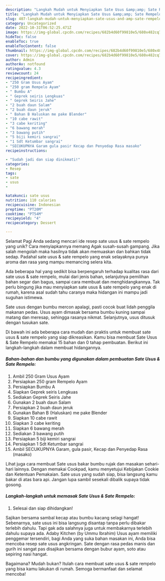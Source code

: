 ```yaml
---
description: "Langkah Mudah untuk Menyiapkan Sate Usus &amp;amp; Sate Rempelo yang Lezat, Sempurna"
title: "Langkah Mudah untuk Menyiapkan Sate Usus &amp;amp; Sate Rempelo yang Lezat, Sempurna"
slug: 407-langkah-mudah-untuk-menyiapkan-sate-usus-and-amp-sate-rempelo-yang-lezat-sempurna
category: Uncategorized
date: 2022-10-31T06:52:25.471Z
image: https://img-global.cpcdn.com/recipes/682b4d60f99810e5/680x482cq70/sate-usus-sate-rempelo-foto-resep-utama.jpg
hideToc: false
enableToc: true
enableTocContent: false
thumbnail: https://img-global.cpcdn.com/recipes/682b4d60f99810e5/680x482cq70/sate-usus-sate-rempelo-foto-resep-utama.jpg
cover: https://img-global.cpcdn.com/recipes/682b4d60f99810e5/680x482cq70/sate-usus-sate-rempelo-foto-resep-utama.jpg
author: Admin
authorAv: notfound
ratingvalue: 4.3
reviewcount: 24
recipeingredient:
- "250 Gram Usus Ayam"
- "250 gram Rempelo Ayam"
- " Bumbu A"
- " Geprek seiris Lengkuas"
- " Geprek Seiris Jahe"
- "2 buah daun Salam"
- "2 buah daun jeruk"
- " Bahan B Haluskan me pake Blender"
- "10 cabe rawit"
- "3 cabe keriting"
- "6 bawang merah"
- "3 bawang putih"
- "5 biji kemiri sangrai"
- "1 Sdt Ketumbar sangrai"
- "SECUKUPNYA Garam gula pasir Kecap dan Penyedap Rasa masako"
recipeinstructions:

- "Sudah jadi dan siap dinikmati!"
categories:
- Resep
tags:
- sate
- usus
- 

katakunci: sate usus  
nutrition: 110 calories
recipecuisine: Indonesian
preptime: "PT20M"
cooktime: "PT54M"
recipeyield: "4"
recipecategory: Dessert

---
```



Selamat Pagi Anda sedang mencari ide resep sate usus &amp; sate rempelo yang unik? Cara menyiapkannya memang Agak susah-susah gampang. Jika salah mengolah maka hasilnya tidak akan memuaskan dan bahkan tidak sedap. Padahal sate usus &amp; sate rempelo yang enak selayaknya punya aroma dan rasa yang mampu memancing selera kita.


Ada beberapa hal yang sedikit bisa berpengaruh terhadap kualitas rasa dari sate usus &amp; sate rempelo, mulai dari jenis bahan, selanjutnya pemilihan bahan segar dan bagus, sampai cara membuat dan menghidangkannya. Tak perlu bingung jika mau menyiapkan sate usus &amp; sate rempelo yang enak di rumah, karena asal sudah tahu caranya maka hidangan ini mampu jadi suguhan istimewa.

Sate usus dengan bumbu mercon apalagi, pasti cocok buat lidah penggila makanan pedas. Usus ayam dimasak bersama bumbu kuning sampai matang dan meresap, sehingga rasanya nikmat. Selanjutnya, usus ditusuk dengan tusukan sate.


Di bawah ini ada beberapa cara mudah dan praktis untuk membuat sate usus &amp; sate rempelo yang siap dikreasikan. Kamu bisa membuat Sate Usus &amp; Sate Rempelo memakai 15 bahan dan 0 tahap pembuatan. Berikut ini langkah-langkah dalam membuat hidangannya.

<!--inarticleads1-->

##### Bahan-bahan dan bumbu yang digunakan dalam pembuatan Sate Usus &amp; Sate Rempelo:

1. Ambil 250 Gram Usus Ayam
1. Persiapkan 250 gram Rempelo Ayam
1. Persiapkan  Bumbu A
1. Siapkan  Geprek seiris Lengkuas
1. Sediakan  Geprek Seiris Jahe
1. Gunakan 2 buah daun Salam
1. Persiapkan 2 buah daun jeruk
1. Gunakan  Bahan B (Haluskan) me pake Blender
1. Siapkan 10 cabe rawit
1. Siapkan 3 cabe keriting
1. Siapkan 6 bawang merah
1. Sediakan 3 bawang putih
1. Persiapkan 5 biji kemiri sangrai
1. Persiapkan 1 Sdt Ketumbar sangrai
1. Ambil SECUKUPNYA Garam, gula pasir, Kecap dan Penyedap Rasa (masako)


Lihat juga cara membuat Sate usus bakar bumbu rujak dan masakan sehari-hari lainnya. Dengan memakai Cookpad, kamu menyetujui Kebijakan Cookie dan Ketentuan Pemakaian. Sate usus yang sudah siap, bisa langsung kamu bakar di atas bara api. Jangan lupa sambil sesekali dibalik supaya tidak gosong. 

<!--inarticleads2-->

##### Langkah-langkah untuk memasak Sate Usus &amp; Sate Rempelo:


1. Selesai dan siap dihidangkan!

Sajikan bersama sambal kecap atau bumbu kacang selagi hangat! Sebenarnya, sate usus ini bisa langsung disantap tanpa perlu dibakar terlebih dahulu. Tapi gak ada salahnya juga untuk membakarnya terlebih dahulu supaya ada. Adaby Kitchen (by Ummu Ibrahim) Usus ayam memiliki penggemar tersendiri, bagi Anda yang suka bahan masakan ini, Anda bisa mencoba resep sate usus angkringan. Sate dengan rasa pedas manis dan gurih ini sangat pas disajikan bersama dengan bubur ayam, soto atau sepiring nasi hangat. 

Bagaimana? Mudah bukan? Itulah cara membuat sate usus &amp; sate rempelo yang bisa kamu lakukan di rumah. Semoga bermanfaat dan selamat mencoba!

